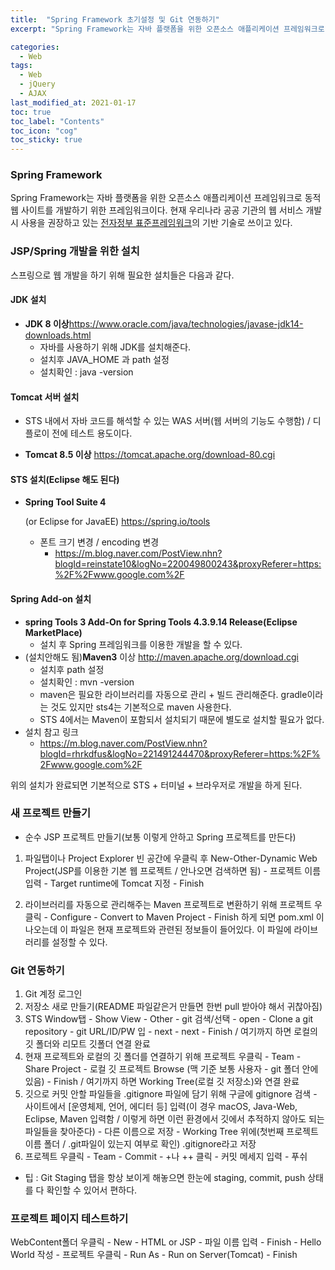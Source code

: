 ```yaml
---
title:  "Spring Framework 초기설정 및 Git 연동하기"
excerpt: "Spring Framework는 자바 플랫폼을 위한 오픈소스 애플리케이션 프레임워크로 동적 웹 사이트를 개발하기 위한 프레임워크이다." 

categories:
  - Web
tags:
  - Web
  - jQuery
  - AJAX
last_modified_at: 2021-01-17 
toc: true
toc_label: "Contents"
toc_icon: "cog"
toc_sticky: true
---
```


### **Spring Framework**

Spring Framework는 자바 플랫폼을 위한 오픈소스 애플리케이션 프레임워크로 동적 웹 사이트를 개발하기 위한 프레임워크이다. 현재 우리나라 공공 기관의 웹 서비스 개발시 사용을 권장하고 있는 [전자정부 표준프레임워크](https://ko.wikipedia.org/wiki/전자정부_표준프레임워크)의 기반 기술로 쓰이고 있다. 

 

### JSP/Spring 개발을 위한 설치

스프링으로 웹 개발을 하기 위해 필요한 설치들은 다음과 같다. 

#### JDK 설치

- **JDK 8 이상**https://www.oracle.com/java/technologies/javase-jdk14-downloads.html
  - 자바를 사용하기 위해 JDK를 설치해준다.
  - 설치후 JAVA_HOME 과 path 설정 
  - 설치확인 : java -version

#### Tomcat 서버 설치

- STS 내에서 자바 코드를 해석할 수 있는 WAS 서버(웹 서버의 기능도 수행함) / 디플로이 전에 테스트 용도이다. 

- **Tomcat 8.5 이상** https://tomcat.apache.org/download-80.cgi

#### STS 설치(Eclipse 해도 된다)

- **Spring Tool Suite 4**

   (or Eclipse for JavaEE) https://spring.io/tools

  - 폰트 크기 변경 / encoding 변경
    - https://m.blog.naver.com/PostView.nhn?blogId=reinstate10&logNo=220049800243&proxyReferer=https:%2F%2Fwww.google.com%2F

#### Spring Add-on 설치

- **spring Tools 3 Add-On for Spring Tools 4.3.9.14 Release(Eclipse MarketPlace)**
  - 설치 후 Spring 프레임워크를 이용한 개발을 할 수 있다. 
- (설치안해도 됨)**Maven3** 이상 http://maven.apache.org/download.cgi
  - 설치후 path 설정
  - 설치확인 : mvn -version
  - maven은 필요한 라이브러리를 자동으로 관리 + 빌드 관리해준다. gradle이라는 것도 있지만 sts4는 기본적으로 maven 사용한다.
  - STS 4에서는 Maven이 포함되서 설치되기 때문에 별도로 설치할 필요가 없다. 
- 설치 참고 링크
  -  https://m.blog.naver.com/PostView.nhn?blogId=rhrkdfus&logNo=221491244470&proxyReferer=https:%2F%2Fwww.google.com%2F



위의 설치가 완료되면 기본적으로 STS + 터미널 + 브라우저로 개발을 하게 된다. 



### 새 프로젝트 만들기

- 순수 JSP 프로젝트 만들기(보통 이렇게 안하고 Spring 프로젝트를 만든다)

1. 파일탭이나 Project Explorer 빈 공간에 우클릭 후 New-Other-Dynamic Web Project(JSP를 이용한 기본 웹 프로젝트 / 안나오면 검색하면 됨)  - 프로젝트 이름 입력 - Target runtime에 Tomcat 지정 - Finish 

2. 라이브러리를 자동으로 관리해주는 Maven 프로젝트로 변환하기 위해 프로젝트 우클릭 - Configure - Convert to Maven Project - Finish 하게 되면 pom.xml 이 나오는데 이 파일은 현재 프로젝트와 관련된 정보들이 들어있다. 이 파일에 라이브러리를 설정할 수 있다. 

   

### Git 연동하기

1. Git 계정 로그인 
2. 저장소 새로 만들기(README 파일같은거 만들면 한번 pull 받아야 해서 귀찮아짐)
3. STS Window탭 - Show View - Other - git 검색/선택 - open - Clone a git repository - git URL/ID/PW 입 - next - next - Finish / 여기까지 하면 로컬의 깃 폴더와 리모트 깃폴더 연결 완료
4. 현재 프로젝트와 로컬의 깃 폴더를 연결하기 위해 프로젝트 우클릭 - Team - Share Project - 로컬 깃 프로젝트 Browse (맥 기준 보통 사용자 - git 폴더 안에 있음) - Finish / 여기까지 하면 Working Tree(로컬 깃 저장소)와 연결 완료
5. 깃으로 커밋 안할 파일들을 .gitignore 파일에 담기 위해 구글에 gitignore 검색 - 사이트에서 [운영체제, 언어, 에디터 등] 입력(이 경우 macOS, Java-Web, Eclipse, Maven 입력함 / 이렇게 하면 이런 환경에서 깃에서 추적하지 않아도 되는 파일들을 찾아준다) - 다른 이름으로 저장 - Working Tree 위에(첫번째 프로젝트 이름 폴더 / .git파일이 있는지 여부로 확인) .gitignore라고 저장 
6. 프로젝트 우클릭 - Team - Commit - +나 ++ 클릭 - 커밋 메세지 입력 - 푸쉬

- 팁 : Git Staging 탭을 항상 보이게 해놓으면 한눈에 staging, commit, push 상태를 다 확인할 수 있어서 편하다. 



### 프로젝트 페이지 테스트하기

WebContent폴더 우클릭 - New - HTML or JSP - 파일 이름 입력 - Finish - Hello World 작성 - 프로젝트 우클릭 - Run As - Run on Server(Tomcat) - Finish

